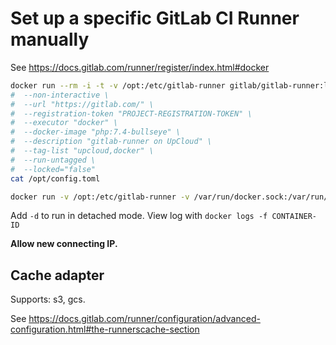 # Set up a specific GitLab CI Runner manually

See https://docs.gitlab.com/runner/register/index.html#docker

```bash
docker run --rm -i -t -v /opt:/etc/gitlab-runner gitlab/gitlab-runner:latest register
#  --non-interactive \
#  --url "https://gitlab.com/" \
#  --registration-token "PROJECT-REGISTRATION-TOKEN" \
#  --executor "docker" \
#  --docker-image "php:7.4-bullseye" \
#  --description "gitlab-runner on UpCloud" \
#  --tag-list "upcloud,docker" \
#  --run-untagged \
#  --locked="false"
cat /opt/config.toml

docker run -v /opt:/etc/gitlab-runner -v /var/run/docker.sock:/var/run/docker.sock gitlab/gitlab-runner:latest run
```

Add `-d` to run in detached mode. View log with `docker logs -f CONTAINER-ID`

**Allow new connecting IP.**

## Cache adapter

Supports: s3, gcs.

See https://docs.gitlab.com/runner/configuration/advanced-configuration.html#the-runnerscache-section
